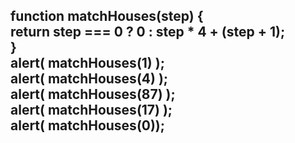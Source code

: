 <h2>
  function matchHouses(step) { <br>
  return step === 0 ? 0 : step * 4 + (step + 1);<br>
}<br>
alert( matchHouses(1)  );<br>
alert( matchHouses(4)  );<br>
alert( matchHouses(87)  );<br>
alert( matchHouses(17) );<br>
alert( matchHouses(0));<br>
</h2>

